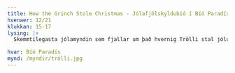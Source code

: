 ```yaml
---
title: How the Grinch Stole Christmas - Jólafjölskyldubíó í Bíó Paradís
hvenaer: 12/21
klukkan: 15-17
lysing: |+
  Skemmtilegasta jólamyndin sem fjallar um það hvernig Trölli stal jólunum!

hvar: Bíó Paradís
mynd: /myndir/trölli.jpg
---
```


